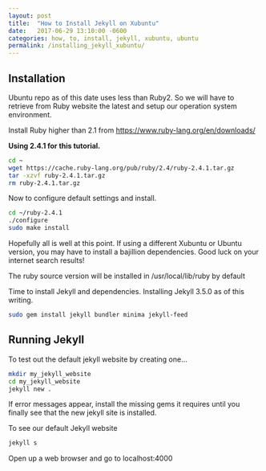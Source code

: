 ```yaml
---
layout: post
title:  "How to Install Jekyll on Xubuntu"
date:   2017-06-29 13:10:00 -0600
categories: how, to, install, jekyll, xubuntu, ubuntu
permalink: /installing_jekyll_xubuntu/
---
```


## Installation

Ubuntu repo as of this date uses less than Ruby2.  So we will have to retrieve from Ruby website the latest and setup our operation system environment.

Install Ruby higher than 2.1 from https://www.ruby-lang.org/en/downloads/

**Using 2.4.1 for this tutorial.**

```bash
cd ~
wget https://cache.ruby-lang.org/pub/ruby/2.4/ruby-2.4.1.tar.gz
tar -xzvf ruby-2.4.1.tar.gz
rm ruby-2.4.1.tar.gz
```

Now to configure default settings and install.

```bash
cd ~/ruby-2.4.1
./configure
sudo make install
```

Hopefully all is well at this point.  If using a different Xubuntu or Ubuntu version, you may have to install a bajillion dependencies.  Good luck on your internet search results!

The ruby source version will be installed in /usr/local/lib/ruby by default

Time to install Jekyll and dependencies.  Installing Jekyll 3.5.0 as of this writing.

```bash
sudo gem install jekyll bundler minima jekyll-feed
```

## Running Jekyll

To test out the default jekyll website by creating one...

```bash
mkdir my_jekyll_website
cd my_jekyll_website
jekyll new .
```

If error messages appear, install the missing gems it requires until you finally see that the new jekyll site is installed.


To see our default Jekyll website

```bash
jekyll s
```

Open up a web browser and go to localhost:4000

